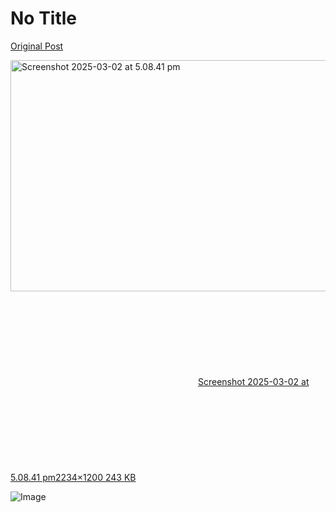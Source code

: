 # No Title

[Original Post](https://discourse.onlinedegree.iitm.ac.in/t/168832/35)

<p><div class="lightbox-wrapper"><a class="lightbox" href="https://europe1.discourse-cdn.com/flex013/uploads/iitm/original/3X/b/b/bbef189409055e54c260da5706a004641e92469b.png" data-download-href="/uploads/short-url/qOxxXMylS8EIMeMqBt6MJwtcOJZ.png?dl=1" title="Screenshot 2025-03-02 at 5.08.41 pm" rel="noopener nofollow ugc"><img src="https://europe1.discourse-cdn.com/flex013/uploads/iitm/optimized/3X/b/b/bbef189409055e54c260da5706a004641e92469b_2_690x370.png" alt="Screenshot 2025-03-02 at 5.08.41 pm" data-base62-sha1="qOxxXMylS8EIMeMqBt6MJwtcOJZ" width="690" height="370" srcset="https://europe1.discourse-cdn.com/flex013/uploads/iitm/optimized/3X/b/b/bbef189409055e54c260da5706a004641e92469b_2_690x370.png, https://europe1.discourse-cdn.com/flex013/uploads/iitm/optimized/3X/b/b/bbef189409055e54c260da5706a004641e92469b_2_1035x555.png 1.5x, https://europe1.discourse-cdn.com/flex013/uploads/iitm/optimized/3X/b/b/bbef189409055e54c260da5706a004641e92469b_2_1380x740.png 2x" data-dominant-color="2D2B2F"><div class="meta"><svg class="fa d-icon d-icon-far-image svg-icon" aria-hidden="true"><use href="#far-image"></use></svg><span class="filename">Screenshot 2025-03-02 at 5.08.41 pm</span><span class="informations">2234×1200 243 KB</span><svg class="fa d-icon d-icon-discourse-expand svg-icon" aria-hidden="true"><use href="#discourse-expand"></use></svg></div></a></div></p>

![Image](https://europe1.discourse-cdn.com/flex013/uploads/iitm/optimized/3X/b/b/bbef189409055e54c260da5706a004641e92469b_2_690x370.png)